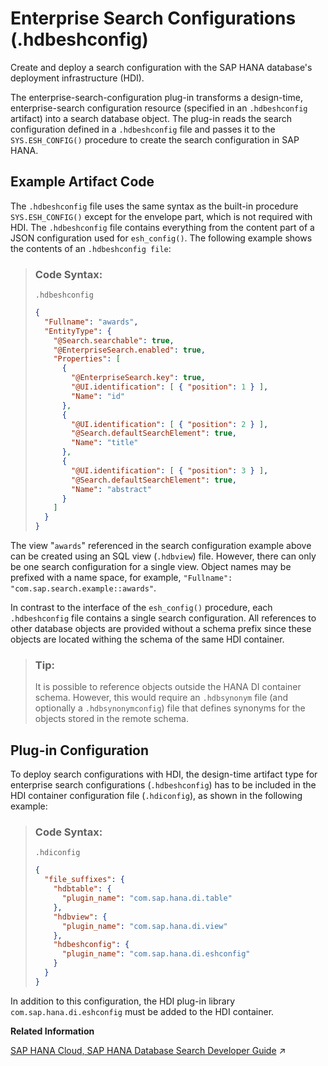 <!-- loioeb019bb757404a0591182ac7acf05400 -->

# Enterprise Search Configurations \(.hdbeshconfig\)

Create and deploy a search configuration with the SAP HANA database's deployment infrastructure \(HDI\).



The enterprise-search-configuration plug-in transforms a design-time, enterprise-search configuration resource \(specified in an `.hdbeshconfig` artifact\) into a search database object. The plug-in reads the search configuration defined in a `.hdbeshconfig` file and passes it to the `SYS.ESH_CONFIG()` procedure to create the search configuration in SAP HANA.



## Example Artifact Code

The `.hdbeshconfig` file uses the same syntax as the built-in procedure `SYS.ESH_CONFIG()` except for the envelope part, which is not required with HDI. The `.hdbeshconfig` file contains everything from the content part of a JSON configuration used for `esh_config()`. The following example shows the contents of an `.hdbeshconfig file`:

> ### Code Syntax:  
> `.hdbeshconfig`
> 
> ```json
> {
>   "Fullname": "awards",
>   "EntityType": {
>     "@Search.searchable": true,
>     "@EnterpriseSearch.enabled": true,
>     "Properties": [
>       {
>         "@EnterpriseSearch.key": true,
>         "@UI.identification": [ { "position": 1 } ],
>         "Name": "id"
>       },
>       {
>         "@UI.identification": [ { "position": 2 } ],
>         "@Search.defaultSearchElement": true,
>         "Name": "title"
>       },
>       {
>         "@UI.identification": [ { "position": 3 } ],
>         "@Search.defaultSearchElement": true,
>         "Name": "abstract"
>       }
>     ]
>   }
> }
> ```

The view "`awards`" referenced in the search configuration example above can be created using an SQL view \(`.hdbview`\) file. However, there can only be one search configuration for a single view. Object names may be prefixed with a name space, for example, `"Fullname": "com.sap.search.example::awards"`.

In contrast to the interface of the `esh_config()` procedure, each `.hdbeshconfig` file contains a single search configuration. All references to other database objects are provided without a schema prefix since these objects are located withing the schema of the same HDI container.

> ### Tip:  
> It is possible to reference objects outside the HANA DI container schema. However, this would require an `.hdbsynonym` file \(and optionally a `.hdbsynonymconfig`\) file that defines synonyms for the objects stored in the remote schema.



## Plug-in Configuration

To deploy search configurations with HDI, the design-time artifact type for enterprise search configurations \(`.hdbeshconfig`\) has to be included in the HDI container configuration file \(`.hdiconfig`\), as shown in the following example:

> ### Code Syntax:  
> `.hdiconfig`
> 
> ```json
> {
>   "file_suffixes": {
>     "hdbtable": {
>       "plugin_name": "com.sap.hana.di.table"
>     },
>     "hdbview": {
>       "plugin_name": "com.sap.hana.di.view"
>     },
>     "hdbeshconfig": {
>       "plugin_name": "com.sap.hana.di.eshconfig"
>     }
>   }
> }
> ```

In addition to this configuration, the HDI plug-in library `com.sap.hana.di.eshconfig` must be added to the HDI container.

**Related Information**  


[SAP HANA Cloud, SAP HANA Database Search Developer Guide](https://help.sap.com/viewer/05c9edaee7fe4d28ab3627d0b1583df6/2023_4_QRC/en-US/ce86ef2fd97610149eaaaa0244ca4d36.html "With SAP HANA Cloud, your users can search tables and views much like they would when searching for information on the Internet. In SAP HANA, you can either query data using OData service definitions, directly with SQL queries, or via the built-in procedure sys.esh_search().") :arrow_upper_right:

